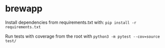 # brewapp

Install dependencies from requirements.txt with: `pip install -r requirements.txt`

Run tests with coverage from the root with `python3 -m pytest --cov=source test/`